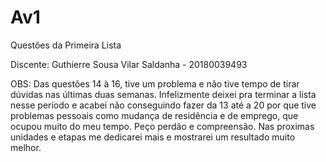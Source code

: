 # Av1
Questões da Primeira Lista

Discente: Guthierre Sousa Vilar Saldanha - 20180039493

OBS: Das questões 14 à 16, tive um problema e não tive tempo de tirar dúvidas nas últimas duas semanas. Infelizmente deixei pra terminar a lista nesse período e acabei não conseguindo fazer da 13 até a 20 por que tive problemas pessoais como mudança de residência e de emprego, que ocupou muito do meu tempo. Peço perdão e compreensão. Nas proximas unidades e etapas me dedicarei mais e mostrarei um resultado muito melhor.
